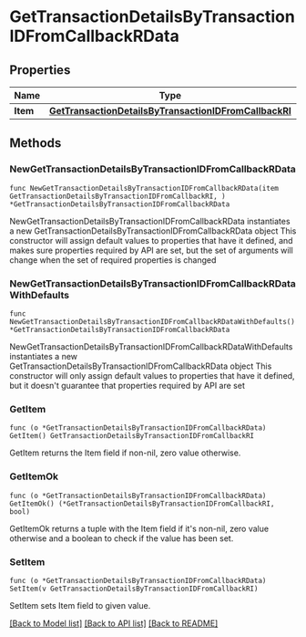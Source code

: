 # GetTransactionDetailsByTransactionIDFromCallbackRData

## Properties

Name | Type | Description | Notes
------------ | ------------- | ------------- | -------------
**Item** | [**GetTransactionDetailsByTransactionIDFromCallbackRI**](GetTransactionDetailsByTransactionIDFromCallbackRI.md) |  | 

## Methods

### NewGetTransactionDetailsByTransactionIDFromCallbackRData

`func NewGetTransactionDetailsByTransactionIDFromCallbackRData(item GetTransactionDetailsByTransactionIDFromCallbackRI, ) *GetTransactionDetailsByTransactionIDFromCallbackRData`

NewGetTransactionDetailsByTransactionIDFromCallbackRData instantiates a new GetTransactionDetailsByTransactionIDFromCallbackRData object
This constructor will assign default values to properties that have it defined,
and makes sure properties required by API are set, but the set of arguments
will change when the set of required properties is changed

### NewGetTransactionDetailsByTransactionIDFromCallbackRDataWithDefaults

`func NewGetTransactionDetailsByTransactionIDFromCallbackRDataWithDefaults() *GetTransactionDetailsByTransactionIDFromCallbackRData`

NewGetTransactionDetailsByTransactionIDFromCallbackRDataWithDefaults instantiates a new GetTransactionDetailsByTransactionIDFromCallbackRData object
This constructor will only assign default values to properties that have it defined,
but it doesn't guarantee that properties required by API are set

### GetItem

`func (o *GetTransactionDetailsByTransactionIDFromCallbackRData) GetItem() GetTransactionDetailsByTransactionIDFromCallbackRI`

GetItem returns the Item field if non-nil, zero value otherwise.

### GetItemOk

`func (o *GetTransactionDetailsByTransactionIDFromCallbackRData) GetItemOk() (*GetTransactionDetailsByTransactionIDFromCallbackRI, bool)`

GetItemOk returns a tuple with the Item field if it's non-nil, zero value otherwise
and a boolean to check if the value has been set.

### SetItem

`func (o *GetTransactionDetailsByTransactionIDFromCallbackRData) SetItem(v GetTransactionDetailsByTransactionIDFromCallbackRI)`

SetItem sets Item field to given value.



[[Back to Model list]](../README.md#documentation-for-models) [[Back to API list]](../README.md#documentation-for-api-endpoints) [[Back to README]](../README.md)


